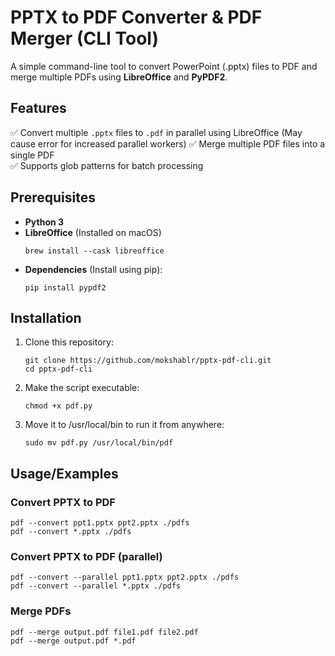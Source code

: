 # PPTX to PDF Converter & PDF Merger (CLI Tool)

A simple command-line tool to convert PowerPoint (.pptx) files to PDF and merge multiple PDFs using **LibreOffice** and **PyPDF2**.  


## Features

✅ Convert multiple `.pptx` files to `.pdf` in parallel using LibreOffice (May cause error for increased parallel workers)
✅ Merge multiple PDF files into a single PDF  
✅ Supports glob patterns for batch processing

## Prerequisites  
- **Python 3**  
- **LibreOffice** (Installed on macOS)  
    ```
    brew install --cask libreoffice
    ```
- **Dependencies** (Install using pip):  
    ```
    pip install pypdf2
    ```
    
## Installation

1. Clone this repository:
    ```
    git clone https://github.com/mokshablr/pptx-pdf-cli.git
    cd pptx-pdf-cli
    ```

2. Make the script executable:
    ```
    chmod +x pdf.py
    ```

3. Move it to /usr/local/bin to run it from anywhere:
    ```
    sudo mv pdf.py /usr/local/bin/pdf
    ```

## Usage/Examples

### Convert PPTX to PDF

    pdf --convert ppt1.pptx ppt2.pptx ./pdfs
    pdf --convert *.pptx ./pdfs

### Convert PPTX to PDF (parallel)

    pdf --convert --parallel ppt1.pptx ppt2.pptx ./pdfs
    pdf --convert --parallel *.pptx ./pdfs


### Merge PDFs

    pdf --merge output.pdf file1.pdf file2.pdf
    pdf --merge output.pdf *.pdf


